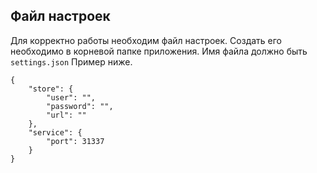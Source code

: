 ## Файл настроек
Для корректно работы необходим файл настроек. Создать его необходимо в корневой папке приложения. Имя файла должно быть `settings.json` Пример ниже.
```
{
    "store": {
        "user": "",
        "password": "",
        "url": ""
    },
    "service": {
        "port": 31337
    }
}
```